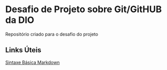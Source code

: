 # Desafio de Projeto sobre Git/GitHUB da DIO
Repositório criado para o desafio do projeto


## Links Úteis

[Sintaxe Básica Markdown](https://www.markdownguide.org/basic-syntax/)
